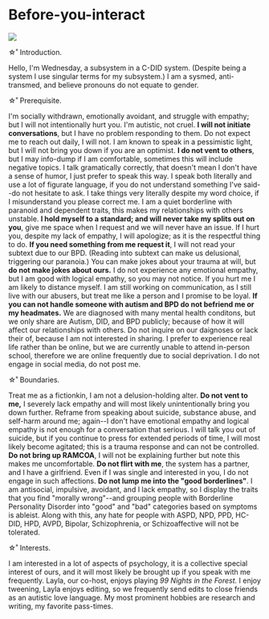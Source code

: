 # Before-you-interact
![](https://i.postimg.cc/L8rxQFv1/Untitled731-20251020161520.png)


☆˚ Introduction.

Hello, I'm Wednesday, a subsystem in a C-DID system. (Despite being a system I use singular terms for my subsystem.) I am a sysmed, anti-transmed, and believe pronouns do not equate to gender.


☆˚ Prerequisite.

I'm socially withdrawn, emotionally avoidant, and struggle with empathy; but I will not intentionally hurt you. I'm autistic, not cruel. **I will not initiate conversations**, but I have no problem responding to them. Do not expect me to reach out daily, I will not. I am known to speak in a pessimistic light, but I will not bring you down if you are an optimist. **I do not vent to others**, but I may info-dump if I am comfortable, sometimes this will include negative topics. I talk gramatically correctly, that doesn't mean I don't have a sense of humor, I just prefer to speak this way. I  speak both literally and use a lot of figurate language, if you do not understand something I've said--do not hesitate to ask. I take things very literally despite my word choice, if I misunderstand you please correct me. I am a quiet borderline with paranoid and dependent traits, this makes my relationships with others unstable. **I hold myself to a standard; and will never take my splits out on you**, give me space when I request and we will never have an issue. If I hurt you, despite my lack of empathy, I will apologize; as it is the respectful thing to do. **If you need something from me request it**, I will not read your subtext due to our BPD. (Reading into subtext can make us delusional, triggering our paranoia.) You can make jokes about your trauma at will, but **do not make jokes about ours.** I do not experience any emotional empathy, but I am good with logical empathy, so you may not notice. If you hurt me I am likely to distance myself. I am still working on communication, as I still live with our abusers, but treat me like a person and I promise to be loyal. **If you can not handle someone with autism and BPD do not befriend me or my headmates.** We are diagnosed with many mental health conditons, but we only share are Autism, DID, and BPD publicly; because of how it will affect our relationships with others. Do not inquire on our daignoses or lack their of, because I am not interested in sharing. I prefer to experience real life rather than be online, but we are currently unable to attend in-person school, therefore we are online frequently due to social deprivation. I do not engage in social media, do not post me. 



☆˚ Boundaries.

Treat me as a fictionkin, I am not a delusion-holding alter. **Do not vent to me,** I severely lack empathy and will most likely unintentionally bring you down further. Reframe from speaking about suicide, substance abuse, and self-harm around me; again--I don't have emotional empathy and logical empathy is not enough for a conversation that serious. I will talk you out of suicide, but if you continue to press for extended periods of time, I will most likely become agitated; this is a trauma response and can not be controlled. **Do not bring up RAMCOA**, I will not be explaining further but note this makes me uncomfortable. **Do not flirt with me**, the system has a partner, and I have a girlfriend. Even if I was single and interested in you, I do not engage in such affections. **Do not lump me into the "good borderlines"**. I am antisocial, impulsive, avoidant, and I lack empathy, so I display the traits that you find "morally wrong"--and grouping people with Borderline Personality Disorder into "good" and "bad" categories based on symptoms is ableist. Along with this, any hate for people with ASPD, NPD, PPD, HC-DID, HPD, AVPD, Bipolar, Schizophrenia, or Schizoaffective will not be tolerated.


☆˚ Interests. 

I am interested in a lot of aspects of psychology, it is a collective special interest of ours, and it will most likely be brought up if you speak with me frequently. Layla, our co-host, enjoys playing *99 Nights in the Forest.* I enjoy tweening, Layla enjoys editing, so we frequently send edits to close friends as an autistic love language. My most prominent hobbies are research and writing, my favorite pass-times.
